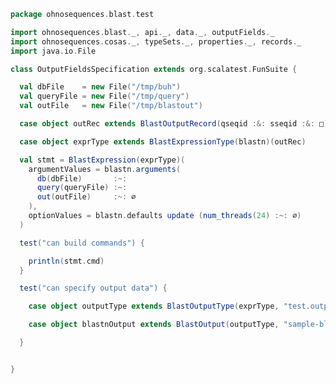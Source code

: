
```scala
package ohnosequences.blast.test

import ohnosequences.blast._, api._, data._, outputFields._
import ohnosequences.cosas._, typeSets._, properties._, records._
import java.io.File

class OutputFieldsSpecification extends org.scalatest.FunSuite {

  val dbFile    = new File("/tmp/buh")
  val queryFile = new File("/tmp/query")
  val outFile   = new File("/tmp/blastout")

  case object outRec extends BlastOutputRecord(qseqid :&: sseqid :&: □)

  case object exprType extends BlastExpressionType(blastn)(outRec)

  val stmt = BlastExpression(exprType)(
    argumentValues = blastn.arguments(
      db(dbFile)       :~:
      query(queryFile) :~:
      out(outFile)     :~: ∅
    ),
    optionValues = blastn.defaults update (num_threads(24) :~: ∅)
  )

  test("can build commands") {

    println(stmt.cmd)
  }

  test("can specify output data") {

    case object outputType extends BlastOutputType(exprType, "test.output")

    case object blastnOutput extends BlastOutput(outputType, "sample-blastn-output")

  }


}

```




[test/scala/CommandGeneration.scala]: CommandGeneration.scala.md
[test/scala/OutputParsing.scala]: OutputParsing.scala.md
[test/scala/OutputFieldsSpecification.scala]: OutputFieldsSpecification.scala.md
[main/scala/api.scala]: ../../main/scala/api.scala.md
[main/scala/data.scala]: ../../main/scala/data.scala.md